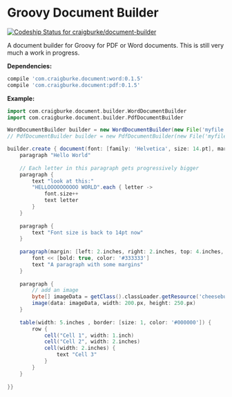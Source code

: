 Groovy Document Builder
================
[ ![Codeship Status for craigburke/document-builder](https://codeship.com/projects/c4c04780-74d2-0132-8185-6662d475f668/status?branch=master)](https://codeship.com/projects/55079)

A document builder for Groovy for PDF or Word documents. This is still very much a work in progress.

**Dependencies:**

```groovy
compile 'com.craigburke.document:word:0.1.5'
compile 'com.craigburke.document:pdf:0.1.5'
```


**Example:**
```groovy
import com.craigburke.document.builder.WordDocumentBuilder
import com.craigburke.document.builder.PdfDocumentBuilder

WordDocumentBuilder builder = new WordDocumentBuilder(new File('myfile.docx'))
// PdfDocumentBuilder builder = new PdfDocumentBuilder(new File('myfile.pdf'))

builder.create { document(font: [family: 'Helvetica', size: 14.pt], margin: [top: 2.inches]) {
    paragraph "Hello World"
    
    // Each letter in this paragraph gets progressively bigger
    paragraph {
        text "look at this:"
        "HELLOOOOOOOOOO WORLD".each { letter ->
            font.size++
            text letter
        }
    }
    
    paragraph {
        text "Font size is back to 14pt now"
    }
    
    paragraph(margin: [left: 2.inches, right: 2.inches, top: 4.inches, bottom: 4.inches]) {
        font << [bold: true, color: '#333333']
        text "A paragraph with some margins"
    }
      
    paragraph {
        // add an image
        byte[] imageData = getClass().classLoader.getResource('cheeseburger.jpg').bytes
        image(data: imageData, width: 200.px, height: 250.px)
    }
      
    table(width: 5.inches , border: [size: 1, color: '#000000']) {
        row {
            cell("Cell 1", width: 1.inch)
            cell("Cell 2", width: 2.inches)
            cell(width: 2.inches) {
                text "Cell 3"
            }
        }
    }
        
}}
```
